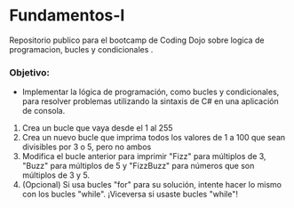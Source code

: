 # Fundamentos-I

Repositorio publico para el bootcamp de Coding Dojo sobre logica de programacion, bucles y condicionales
.
<h3>Objetivo:</h3>
<ul>
  <li>Implementar la lógica de programación, como bucles y condicionales, para resolver problemas utilizando la sintaxis de C# en una aplicación de consola.​</li>
</ul>

<ol>
  <li>Crea un bucle que vaya desde el 1 al 255</li>
  <li>Crea un nuevo bucle que imprima todos los valores de 1 a 100 que sean divisibles por 3 o 5, pero no ambos</li>
  <li>Modifica el bucle anterior para imprimir "Fizz" para múltiplos de 3, "Buzz" para múltiplos de 5 y "FizzBuzz" para números que son múltiplos de 3 y 5.</li>
  <li>(Opcional) Si usa bucles "for" para su solución, intente hacer lo mismo con los bucles "while". ¡Viceversa si usaste bucles "while"!</li>
</ol>
